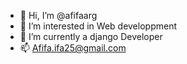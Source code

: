 - 👋 Hi, I’m @afifaarg
- 👀 I’m interested in Web developpment 
- 🌱 I’m currently a django Developer
- 📫 Afifa.ifa25@gmail.com 


